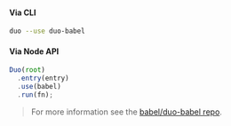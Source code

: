 #### Via CLI

```sh title="Shell"
duo --use duo-babel
```

#### Via Node API

```js title="JavaScript"
Duo(root)
  .entry(entry)
  .use(babel)
  .run(fn);
```

<blockquote class="babel-callout babel-callout-info">
  <p>
    For more information see the <a href="https://github.com/babel/duo-babel">babel/duo-babel repo</a>.
  </p>
</blockquote>

